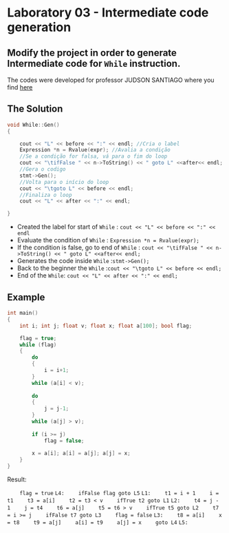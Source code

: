 # Laboratory 03 - Intermediate code generation

## Modify the project in order to generate Intermediate code for `While` instruction.

The codes were developed for professor JUDSON SANTIAGO where you find [here](https://github.com/JudsonSS/Compiladores/tree/master/Labs/Lab11)

## The Solution
```c++
void While::Gen()
{

    cout << "L" << before << ":" << endl; //Cria o label 
    Expression *n = Rvalue(expr); //Avalia a condição
    //Se a condição for falsa, vá para o fim do loop
    cout << "\tifFalse " << n->ToString() << " goto L" <<after<< endl;
    //Gera o codigo
    stmt->Gen(); 
    //Volta para o início do loop
    cout << "\tgoto L" << before << endl;
    //Finaliza o loop
    cout << "L" << after << ":" << endl;

}
```

- Created the label for start of `While` : ```cout << "L" << before << ":" << endl ```
- Evaluate the condition of `While` : ```Expression *n = Rvalue(expr);```
- If the condition is false, go to end of `While` : ```cout << "\tifFalse " << n->ToString() << " goto L" <<after<< endl;```
- Generates the code inside `While`  :``` stmt->Gen(); ```
- Back to the beginner the `While` :```cout << "\tgoto L" << before << endl;```
- End of the `While`: ```cout << "L" << after << ":" << endl;```

## Example

```c++
int main()
{
    int i; int j; float v; float x; float a[100]; bool flag;

    flag = true;
    while (flag)
    {
        do
        {
            i = i+1;
        } 
        while (a[i] < v);
        
        do
        {
            j = j-1;
        } 
        while (a[j] > v);
        
        if (i >= j)
            flag = false;
    
        x = a[i]; a[i] = a[j]; a[j] = x;
    }
}
```

Result:

`    flag = true`
`L4:`
`    ifFalse flag goto L5`
`L1:`
`    t1 = i + 1`
`    i = t1`
`    t3 = a[i]`
`    t2 = t3 < v`
`    ifTrue t2 goto L1`
`L2:`
`    t4 = j - 1`
`    j = t4`
`    t6 = a[j]`
`    t5 = t6 > v`
`    ifTrue t5 goto L2`
`    t7 = i >= j`
`    ifFalse t7 goto L3`
`    flag = false`
`L3:`
`    t8 = a[i]`
`    x = t8`
`    t9 = a[j]`
`    a[i] = t9`
`    a[j] = x`
`    goto L4`
`L5:`
